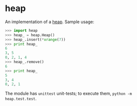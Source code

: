 # heap
An implementation of a [heap](http://en.wikipedia.org/wiki/Heap_(data_structure)). Sample usage:

```python
>>> import heap
>>> heap_ = heap.Heap()
>>> heap_.insert(*xrange(7))
>>> print heap_
6
3, 5
0, 2, 1, 4
>>> heap_.remove()
6
>>> print heap_
5
3, 4
0, 2, 1
```

The module has `unittest` unit-tests; to execute them, `python -m heap.test.test`.
